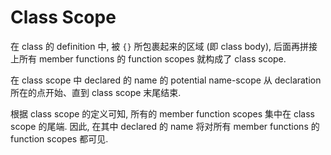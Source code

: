 # Class Scope

在 class 的 definition 中, 被 `{}` 所包裹起来的区域 (即 class body),
后面再拼接上所有 member functions 的 function scopes 就构成了 class scope.

在 class scope 中 declared 的 name 的 potential name-scope 从 declaration 所在的点开始、直到 class scope 末尾结束.

根据 class scope 的定义可知, 所有的 member function scopes 集中在 class scope 的尾端.
因此, 在其中 declared 的 name 将对所有 member functions 的 function scopes 都可见.